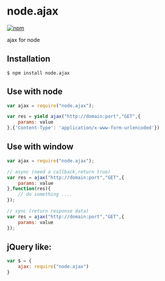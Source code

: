 # node.ajax

[![npm](https://img.shields.io/npm/v/node.ajax.svg?style=flat-square)](https://www.npmjs.com/package/node.ajax)

ajax for node

## Installation
```
$ npm install node.ajax
```

## Use with node
```js
var ajax = require("node.ajax");

var res = yield ajax("http://domain:port","GET",{
    params: value
},{'Content-Type': 'application/x-www-form-urlencoded'})
````

## Use with window

```js
var ajax = require("node.ajax");

// async (need a callback,return true)
var res = ajax("http://domain:port","GET",{
    params: value
},function(res){
    // do something ....
});

// sync (return response data)
var res = ajax("http://domain:port","GET",{
    params: value
});
````

## jQuery like:
```js
var $ = {
    ajax: require("node.ajax")
}
````
